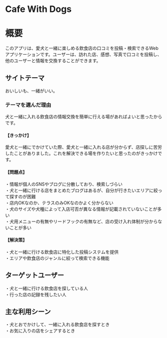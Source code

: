 # Cafe With Dogs

# 概要
このアプリは、愛犬と一緒に楽しめる飲食店の口コミを投稿・検索できるWebアプリケーションです。ユーザーは、訪れた店、感想、写真で口コミを投稿し、他のユーザーと情報を交換することができます。

## サイトテーマ
おいしいも、一緒がいい。

### テーマを選んだ理由
犬と一緒に入れる飲食店の情報交換を簡単に行える場があればよいと思ったからです。

#### 【きっかけ】
愛犬と一緒にでかけていた際、愛犬と一緒に入れる店が分からず、店探しに苦労したことがありました。これを解決できる場を作りたいと思ったのがきっかけです。

#### 【問題点】
・情報が個人のSNSやブログに分散しており、検索しづらい   
・犬と一緒に行ける店をまとめたブログはあるが、自分が行きたいエリアに絞って探すのが困難  
・店内OKなのか、テラスのみOKなのかよく分からない  
・犬のサイズや犬種によって入店可否が異なる情報が記載されていないことが多い  
・犬用メニューの有無やリードフックの有無など、店の受け入れ体制が分からないことが多い  

#### 【解決策】
・犬と一緒に行ける飲食店に特化した投稿システムを提供  
・エリアや飲食店のジャンルに絞って検索できる機能  

## ターゲットユーザー
・犬と一緒に行ける飲食店を探している人  
・行った店の記録を残したい人  

## 主な利用シーン
・犬とおでかけして、一緒に入れる飲食店を探すとき  
・お気に入りの店をシェアするとき  
